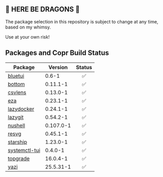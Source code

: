 ## 🐉 HERE BE DRAGONS 🐉
The package selection in this repository is subject to change at any time, based on my whimsy.

Use at your own risk!

## Packages and Copr Build Status

| Package   | Version   | Status |
|-----------|-----------|:------:|
| [bluetui](https://copr.fedorainfracloud.org/coprs/nclundell/fedora-extras/package/bluetui/) | 0.6-1 | <div align="center">✅</div> |
| [bottom](https://copr.fedorainfracloud.org/coprs/nclundell/fedora-extras/package/bottom/) | 0.11.1-1 | <div align="center">✅</div> |
| [csvlens](https://copr.fedorainfracloud.org/coprs/nclundell/fedora-extras/package/csvlens/) | 0.13.0-1 | <div align="center">✅</div> |
| [eza](https://copr.fedorainfracloud.org/coprs/nclundell/fedora-extras/package/eza/) | 0.23.1-1 | <div align="center">✅</div> |
| [lazydocker](https://copr.fedorainfracloud.org/coprs/nclundell/fedora-extras/package/lazydocker/) | 0.24.1-1 | <div align="center">✅</div> |
| [lazygit](https://copr.fedorainfracloud.org/coprs/nclundell/fedora-extras/package/lazygit/) | 0.54.2-1 | <div align="center">✅</div> |
| [nushell](https://copr.fedorainfracloud.org/coprs/nclundell/fedora-extras/package/nushell/) | 0.107.0-1 | <div align="center">✅</div> |
| [resvg](https://copr.fedorainfracloud.org/coprs/nclundell/fedora-extras/package/resvg/) | 0.45.1-1 | <div align="center">✅</div> |
| [starship](https://copr.fedorainfracloud.org/coprs/nclundell/fedora-extras/package/starship/) | 1.23.0-1 | <div align="center">✅</div> |
| [systemctl-tui](https://copr.fedorainfracloud.org/coprs/nclundell/fedora-extras/package/systemctl-tui/) | 0.4.0-1 | <div align="center">✅</div> |
| [topgrade](https://copr.fedorainfracloud.org/coprs/nclundell/fedora-extras/package/topgrade/) | 16.0.4-1 | <div align="center">✅</div> |
| [yazi](https://copr.fedorainfracloud.org/coprs/nclundell/fedora-extras/package/yazi/) | 25.5.31-1 | <div align="center">✅</div> |
